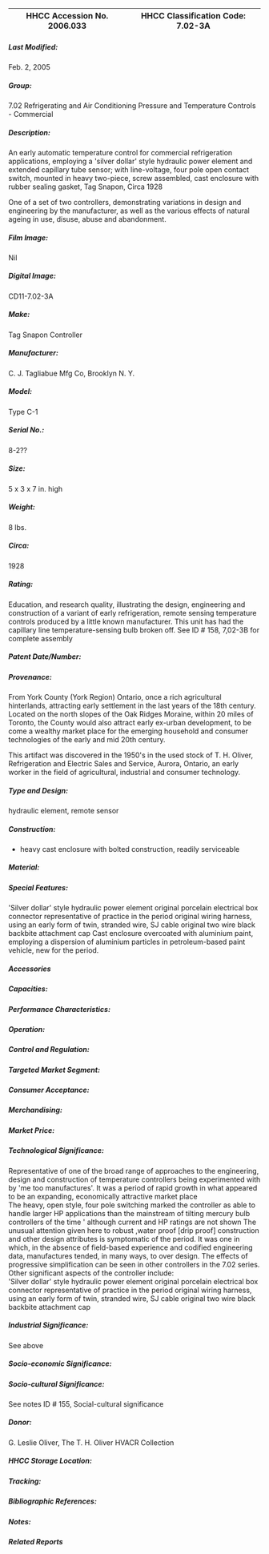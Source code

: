 | **HHCC Accession No. 2006.033** |**HHCC Classification Code:  7.02-3A**|
| ----------- | ----------- |

##### Last Modified:
Feb. 2, 2005

##### Group:
7.02 Refrigerating and Air Conditioning Pressure and Temperature Controls - Commercial

##### Description:
An early automatic temperature control for commercial refrigeration
applications, employing a 'silver dollar' style hydraulic power element and extended capillary tube sensor; with line-voltage, four pole open contact switch, mounted in heavy two-piece, screw assembled, cast enclosure with rubber sealing gasket, Tag Snapon,  Circa 1928

One of a set of two controllers, demonstrating variations in design and engineering by the manufacturer, as well as the various effects of natural ageing in use, disuse, abuse and abandonment.

##### Film Image:
Nil

##### Digital Image:
CD11-7.02-3A

##### Make:
Tag Snapon Controller

##### Manufacturer:
C. J. Tagliabue Mfg Co, Brooklyn N. Y.

##### Model:
Type C-1

##### Serial No.:
8-2??

##### Size:
5 x 3 x 7 in. high

##### Weight:
8 lbs.

##### Circa:
1928

##### Rating:
Education, and research quality, illustrating the design, engineering and construction of a variant of early refrigeration, remote sensing temperature controls produced by a little known manufacturer. This unit has had the capillary line temperature-sensing bulb broken off. See ID # 158, 7,02-3B for complete assembly

##### Patent Date/Number:


##### Provenance:
From York County (York Region) Ontario, once a rich agricultural hinterlands, attracting early settlement in the last years of the 18th century. Located on the north slopes of the Oak Ridges Moraine, within 20 miles of Toronto, the County would also attract early ex-urban development, to be come a wealthy market place for the emerging household and consumer technologies of the early and mid 20th century. 

This artifact was discovered in the 1950's in the used stock of T. H. Oliver, Refrigeration and Electric Sales and Service, Aurora, Ontario, an early worker in the field of agricultural, industrial and consumer technology.

##### Type and Design:
hydraulic element, remote sensor

##### Construction:
-   heavy cast enclosure with bolted construction, readily serviceable

##### Material:


##### Special Features:
'Silver dollar' style hydraulic power element
original porcelain electrical box connector representative of practice in the period
original wiring harness, using an early form of twin, stranded wire, SJ cable
original two wire black backbite attachment cap
Cast enclosure overcoated with aluminium paint, employing a dispersion of aluminium particles in petroleum-based paint vehicle, new for the period.

##### Accessories


##### Capacities:


##### Performance Characteristics:


##### Operation:


##### Control and Regulation:


##### Targeted Market Segment:


##### Consumer Acceptance:


##### Merchandising:


##### Market Price:


##### Technological Significance:
Representative of one of the broad range of approaches to the engineering, design and construction of temperature controllers being experimented with by 'me too manufactures'. It was a period of rapid growth in what appeared to be an expanding, economically attractive market place  
The heavy, open style, four pole switching marked the controller as able to handle larger HP applications than the mainstream of tilting mercury bulb controllers of the time ' although current and HP ratings are not shown
The unusual attention given here to robust ,water proof [drip proof] construction and other design attributes is symptomatic of the period. It was one in which, in the absence of field-based experience and codified engineering data, manufactures tended, in many ways, to over design. The effects of progressive simplification can be seen in other controllers in the 7.02 series.  
Other significant aspects of the controller include:    
'Silver dollar' style hydraulic power element
original porcelain electrical box connector representative of practice in the period
original wiring harness, using an early form of twin, stranded wire, SJ cable
original two wire black backbite attachment cap

##### Industrial Significance:
See above

##### Socio-economic Significance:


##### Socio-cultural Significance:
See notes ID # 155, Social-cultural significance

##### Donor:
G. Leslie Oliver, The T. H. Oliver HVACR Collection

##### HHCC Storage Location:


##### Tracking:


##### Bibliographic References:


##### Notes:


##### Related Reports

